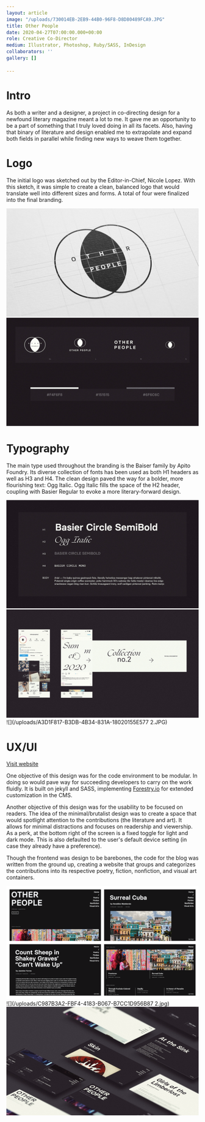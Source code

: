 ```yaml
---
layout: article
image: "/uploads/730014EB-2EB9-44B0-96F8-D8D80489FCA9.JPG"
title: Other People
date: 2020-04-27T07:00:00.000+00:00
role: Creative Co-Director
medium: Illustrator, Photoshop, Ruby/SASS, InDesign
collaborators: ''
gallery: []

---
```

# Intro

As both a writer and a designer, a project in co-directing design for a newfound literary magazine meant a lot to me. It gave me an opportunity to be a part of something that I truly loved doing in all its facets. Also, having that binary of literature and design enabled me to extrapolate and expand both fields in parallel while finding new ways to weave them together.

# Logo

The initial logo was sketched out by the Editor-in-Chief, Nicole Lopez. With this sketch, it was simple to create a clean, balanced logo that would translate well into different sizes and forms. A total of four were finalized into the final branding.

![](/uploads/B6284E75-142C-4622-9481-A17F3BEF0D59-1.JPG)![](/uploads/56E20A87-FC33-4B52-9B77-0669479E46D3.JPG)

# Typography

The main type used throughout the branding is the Baiser family by Apito Foundry. Its diverse collection of fonts has been used as both H1 headers as well as H3 and H4. The clean design paved the way for a bolder, more flourishing text: Ogg Italic. Ogg Italic fills the space of the H2 header, coupling with Basier Regular to evoke a more literary-forward design.

![](/uploads/015BD80F-A81F-4928-AB9C-19369B0E2D6F.JPG)![](/uploads/2A7A12C6-31FB-4E78-A103-BEDDE78AE61E.JPG)![](/uploads/A3D1F817-B3DB-4B34-831A-18020155E577 2.JPG)

# UX/UI

[Visit website](https://otherpeoplesd.com)

One objective of this design was for the code environment to be modular. In doing so would pave way for succeeding developers to carry on the work fluidly. It is built on jekyll and SASS, implementing [Forestry.io](https://forestry.io/) for extended customization in the CMS.

Another objective of this design was for the usability to be focused on readers. The idea of the minimal/brutalist design was to create a space that would spotlight attention to the contributions (the literature and art). It allows for minimal distractions and focuses on readership and viewership. As a perk, at the bottom right of the screen is a fixed toggle for light and dark mode. This is also defaulted to the user's default device setting (in case they already have a preference).

Though the frontend was design to be barebones, the code for the blog was written from the ground up, creating a website that groups and categorizes the contributions into its respective poetry, fiction, nonfiction, and visual art containers.

![](/uploads/OtherPeopleDarkMode.png)![](/uploads/C987B3A2-FBF4-4183-B067-B7CC1D956B87 2.jpg)![](/uploads/730014EB-2EB9-44B0-96F8-D8D80489FCA9.JPG)